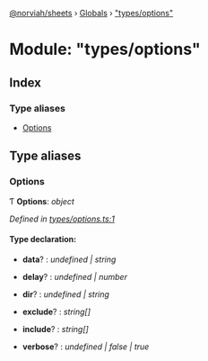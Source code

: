 [@norviah/sheets](../README.md) › [Globals](../globals.md) › ["types/options"](_types_options_.md)

# Module: "types/options"

## Index

### Type aliases

* [Options](_types_options_.md#options)

## Type aliases

###  Options

Ƭ **Options**: *object*

*Defined in [types/options.ts:1](https://github.com/Norviah/sheets/blob/20a3574/src/types/options.ts#L1)*

#### Type declaration:

* **data**? : *undefined | string*

* **delay**? : *undefined | number*

* **dir**? : *undefined | string*

* **exclude**? : *string[]*

* **include**? : *string[]*

* **verbose**? : *undefined | false | true*
